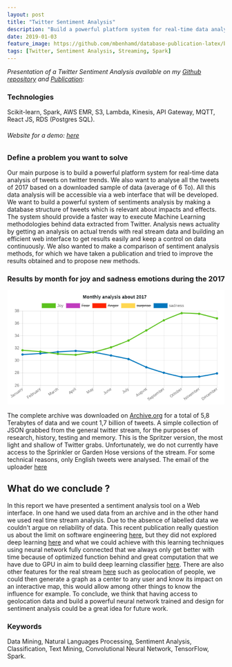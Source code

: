 ```yaml
---
layout: post
title: "Twitter Sentiment Analysis"
description: "Build a powerful platform system for real-time data analysis of tweets on twitter trends."
date: 2019-01-03
feature_image: https://github.com/mbenhamd/database-publication-latex/blob/master/real_stream-schema.png?raw=true
tags: [Twitter, Sentiment Analysis, Streaming, Spark]
---
```


*Presentation of a Twitter Sentiment Analysis available on my [Github repository](https://github.com/mbenhamd/twitter-sentiment-analysis) and [Publication](https://github.com/mbenhamd/database-publication-latex/blob/master/publication.pdf)*:


### Technologies 
Scikit-learn, Spark, AWS EMR, S3, Lambda, Kinesis, API Gateway, MQTT, React JS, RDS (Postgres SQL).	
###### Website for a demo: [here](https://twitter.yannistannier.io)

<!--more-->

### Define a problem you want to solve

Our main purpose is to build a powerful platform system for real-time data analysis of tweets on twitter trends. We also want to analyse all the tweets of 2017 based on a downloaded sample of data (average of 6 To). All this data analysis will be accessible via a web interface that will be developed. We want to build a powerful system of sentiments analysis by making a database structure of tweets which is relevant about impacts and effects. The system should provide a faster way to execute Machine Learning methodologies behind data extracted from Twitter. Analysis news actuality by getting an analysis on actual trends with real stream data and building an efficient web interface to get results easily and keep a control on data continuously.
We also wanted to make a comparison of sentiment analysis methods, for which we have taken a publication and tried to improve the results obtained and to propose new methods.

### Results by month for joy and sadness emotions during the 2017
<p align="center"> 
<img src="https://github.com/mbenhamd/database-publication-latex/blob/master/monthly_analysis_joy_sadness-exemple.png?raw=true">
</p>

The complete archive was downloaded on [Archive.org](https://archive.org/details/twitterstream) for a total of 5,8 Terabytes of data and we count 1,7 billion of tweets.
A simple collection of JSON grabbed from the general twitter stream, for the purposes of research, history, testing and memory. This is the Spritzer version, the most light and shallow of Twitter grabs. Unfortunately, we do not currently have access to the Sprinkler or Garden Hose versions of the stream.
For some technical reasons, only English tweets were analysed.
The email of the uploader [here](jscott@archive.org)

## What do we conclude ?

In this report we have presented a sentiment analysis tool on a Web interface. In one hand we used data from an archive and in the other hand we used real time stream analysis. Due to the absence of labelled data we couldn't argue on reliability of data.  This recent publication really question us about the limit on software engineering [here](http://www.inf.usi.ch/phd/lin/downloads/Lin2018a.pdf), but they did not explored deep learning [here](https://www.researchgate.net/publication/320101315_Textmining_at_EmoInt-2017_A_Deep_Learning_Approach_to_Sentiment_Intensity_Scoring_of_English_Tweets) and what we could achieve with this learning techniques using neural network fully connected that we always only get better with time because of optimized function behind and great computation that we have due to GPU in aim to build deep learning classifier [here](https://reader.elsevier.com/reader/sd/94DCC5BBC6744B82108E1435810AE13BED6ED08D41531BA6CD0114B7355D4C44FEC2A6F8C55F0B14ABCFEFF5655CD608). 
There are also other features for the real stream [here](https://twitter.yannistannier.io/#/realtime) such as geolocation of people, we could then generate a graph as a center to any user and know its impact on an interactive map, this would allow among other things to know the influence for example. To conclude, we think that having access to geolocation data and build a powerful neural network trained and design for sentiment analysis could be a great idea for future work. 


### Keywords
Data Mining, Natural Languages Processing,  Sentiment  Analysis,  Classification,  Text  Mining,  Convolutional Neural Network, TensorFlow, Spark.

